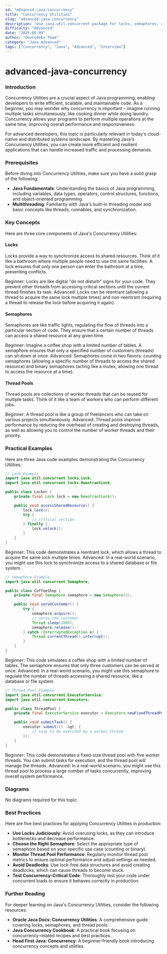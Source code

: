 ```yaml
---
id: "advanced-java-concurrency"
title: "Concurrency Utilities"
slug: "advanced-java-concurrency"
description: "Use java.util.concurrent package for locks, semaphores, and thread pools."
difficulty: "Advanced"
date: "2025-05-09"
author: "DevCodeEx Team"
category: "Java Advanced"
tags: ["Concurrency", "Java", "Advanced", "Interview"]
---
```


**advanced-java-concurrency**
=========================

### Introduction
Concurrency Utilities are a crucial aspect of Java programming, enabling developers to write efficient, scalable, and maintainable code. As a beginner, you may wonder why concurrency is important – imagine running multiple tasks simultaneously, like cooking dinner while doing laundry. Concurrency allows your programs to perform multiple operations at the same time, improving overall performance and responsiveness.

For advanced developers, this topic is particularly relevant in today's cloud-native and distributed systems landscape. By mastering Java's Concurrency Utilities, you can create more efficient and resilient applications that can handle increased traffic and processing demands.

### Prerequisites
Before diving into Concurrency Utilities, make sure you have a solid grasp of the following:

* **Java Fundamentals**: Understanding the basics of Java programming, including variables, data types, operators, control structures, functions, and object-oriented programming.
* **Multithreading**: Familiarity with Java's built-in threading model and basic concepts like threads, runnables, and synchronization.

### Key Concepts
Here are three core components of Java's Concurrency Utilities:

#### Locks
Locks provide a way to synchronize access to shared resources. Think of it like a bathroom where multiple people need to use the same facilities. A lock ensures that only one person can enter the bathroom at a time, preventing conflicts.

Beginner: Locks are like digital "do not disturb" signs for your code. They prevent other threads from accessing critical sections until the current thread finishes its task.
Advanced: Locks can be reentrant (allowing a thread to acquire the same lock multiple times) and non-reentrant (requiring a thread to release the lock before acquiring it again).

#### Semaphores
Semaphores are like traffic lights, regulating the flow of threads into a particular section of code. They ensure that a certain number of threads can access a shared resource at any given time.

Beginner: Imagine a coffee shop with a limited number of tables. A semaphore ensures that only a specified number of customers (threads) can sit down at once.
Advanced: Semaphores come in two flavors: counting semaphores (allowing a specific number of threads to access the shared resource) and binary semaphores (acting like a mutex, allowing one thread to access the resource at a time).

#### Thread Pools
Thread pools are collections of worker threads that can be reused for multiple tasks. Think of it like a team of workers who can perform different jobs.

Beginner: A thread pool is like a group of freelancers who can take on various projects simultaneously.
Advanced: Thread pools improve performance by reducing the overhead of creating and destroying threads, as well as allowing you to control the number of worker threads and their priority.

### Practical Examples
Here are three Java code examples demonstrating the Concurrency Utilities:

```java
// Lock Example
import java.util.concurrent.locks.Lock;
import java.util.concurrent.locks.ReentrantLock;

public class Locker {
    private final Lock lock = new ReentrantLock();

    public void accessSharedResource() {
        lock.lock();
        try {
            // critical section
        } finally {
            lock.unlock();
        }
    }
}
```

Beginner: This code demonstrates a reentrant lock, which allows a thread to acquire the same lock multiple times.
Advanced: In a real-world scenario, you might use this lock to synchronize access to a shared database or file system.

```java
// Semaphore Example
import java.util.concurrent.Semaphore;

public class CoffeeShop {
    private final Semaphore semaphore = new Semaphore(3);

    public void serveCustomer() {
        try {
            semaphore.acquire();
            // serve the customer
            Thread.sleep(1000);
            semaphore.release();
        } catch (InterruptedException e) {
            Thread.currentThread().interrupt();
        }
    }
}
```

Beginner: This code simulates a coffee shop with a limited number of tables. The semaphore ensures that only three customers can be served at once.
Advanced: In a real-world scenario, you might use this semaphore to regulate the number of threads accessing a shared resource, like a database or file system.

```java
// Thread Pool Example
import java.util.concurrent.ExecutorService;
import java.util.concurrent.Executors;

public class ThreadPool {
    private final ExecutorService executor = Executors.newFixedThreadPool(5);

    public void submitTask() {
        executor.submit(() -&gt; {
            // task to be executed by a worker thread
        });
    }
}
```

Beginner: This code demonstrates a fixed-size thread pool with five worker threads. You can submit tasks for execution, and the thread pool will manage the threads.
Advanced: In a real-world scenario, you might use this thread pool to process a large number of tasks concurrently, improving overall system performance.

### Diagrams
No diagrams required for this topic.

### Best Practices
Here are five best practices for applying Concurrency Utilities in production:

* **Use Locks Judiciously**: Avoid overusing locks, as they can introduce bottlenecks and decrease performance.
* **Choose the Right Semaphore**: Select the appropriate type of semaphore based on your specific use case (counting or binary).
* **Monitor Thread Pool Performance**: Regularly monitor thread pool metrics to ensure optimal performance and adjust settings as needed.
* **Avoid Deadlocks**: Use lock-free data structures and avoid creating deadlocks, which can cause threads to become stuck.
* **Test Concurrency-Critical Code**: Thoroughly test your code under concurrent loads to ensure it behaves correctly in production.

### Further Reading
For deeper learning on Java's Concurrency Utilities, consider the following resources:

* **Oracle Java Docs: Concurrency Utilities**: A comprehensive guide covering locks, semaphores, and thread pools.
* **Java Concurrency Cookbook**: A practical book focusing on concurrency-related recipes and best practices.
* **Head First Java: Concurrency**: A beginner-friendly book introducing concurrency concepts and utilities.